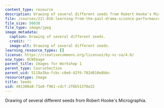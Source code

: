 ```yaml
---
content_type: resource
description: Drawing of several different seeds from Robert Hooke's Micrographia.
file: /courses/21l-016-learning-from-the-past-drama-science-performance-spring-2009/481300a871e8f961cdcf2f6b51370a32_08.jpg
file_size: 56038
file_type: image/jpeg
image_metadata:
  caption: Drawing of several different seeds.
  credit: ''
  image-alt: Drawing of several different seeds.
learning_resource_types: []
license: https://creativecommons.org/licenses/by-nc-sa/4.0/
ocw_type: OCWImage
parent_title: Images for Workshop 1
parent_type: CourseSection
parent_uid: 5118a3ba-fcbc-c0e6-42f6-702d010e8bbc
resourcetype: Image
title: Seeds
uid: 481300a8-71e8-f961-cdcf-2f6b51370a32
---
```

Drawing of several different seeds from Robert Hooke's Micrographia.
